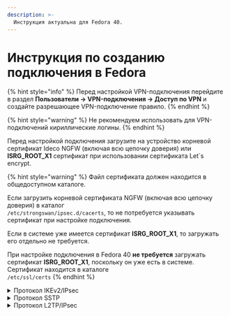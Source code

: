 ```yaml
---
description: >-
  Инструкция актуальна для Fedora 40.
---
```


# Инструкция по созданию подключения в Fedora

{% hint style="info" %}
Перед настройкой VPN-подключения перейдите в раздел **Пользователи -> VPN-подключения -> Доступ по VPN** и создайте разрешающее VPN-подключение правило.
{% endhint %}

{% hint style="warning" %}
Не рекомендуем использовать для VPN-подключений кириллические логины.
{% endhint %}

Перед настройкой подключения загрузите на устройство корневой сертификат Ideco NGFW (включая всю цепочку доверия) или **ISRG_ROOT_X1** сертификат при использовании сертификата Let`s encrypt.

{% hint style="warning" %}
Файл сертификата должен находится в общедоступном каталоге.

Если загрузить корневой сертификата NGFW (включая всю цепочку доверия) в каталог \
`/etc/strongswan/ipsec.d/cacerts`, то не потребуется указывать сертификат при настройке подключения.

Если в системе уже имеется сертификат **ISRG_ROOT_X1**, то загружать его отдельно не требуется.

При настройке подключения в Fedora 40 **не требуется** загружать сертификат **ISRG_ROOT_X1**, поскольку он уже есть в системе. Сертификат находится в каталоге \
`/etc/ssl/certs`
{% endhint %}

<details>

<summary>Протокол IKEv2/IPsec</summary>

**Настройка Ideco NGFW:**

1\. Перейдите в раздел **Пользователи -> VPN-подключения -> Основное**.

2\. Установите флаг **Подключение по IKEv2/IPsec** и заполните поле **Домен и IP-адрес**:

![](/.gitbook/assets/vpn-authorization8.png)

3\. Скачайте корневой сертификат Ideco NGFW в разделе **Сервисы -> Сертификаты -> Загруженные сертификаты** в веб-интерфейсе NGFW или в личном кабинете пользователя по кнопке **Скачать корневой сертификат**.

**Создание подключения в Fedora**

1\. Для поддержки подключения по IPsec для NetworkManager установите пакет **NetworkManager-strongswan**:

```bash
sudo dnf -y install NetworkManager-strongswan
```

2\. Установите пакет для настройки IPsec-подключения через графический интерфейс:

* Окружение рабочего стола GNOME:

```bash
sudo dnf -y install NetworkManager-strongswan-gnome
```

* Окружение рабочего стола KDE:

```bash
sudo dnf -y install plasma-nm-strongswan
```

**Создание подключения в Fedora:**

1\. Перейдите в настройки VPN-подключений на компьютере и выберите тип **IKEV2**.

2\. Заполните поля:

* **Название** - название VPN-подключения;
* **Address** - доменное имя шлюза для VPN-подключения;
* **Certificate** - сертификат, загруженный на шаге 1;
* **Authentication** - EAP;
* **Username** - имя пользователя на Ideco NGFW;
* **Password** - пароль пользователя на Ideco NGFW.

![](/.gitbook/assets/connection-for-fedora1.png)

3\. Нажмите **Применить** и подключитесь к Ideco NGFW.

</details>

<details>

<summary>Протокол SSTP</summary>

**Настройка Ideco NGFW:**

1\. Перейдите в раздел **Пользователи -> VPN-подключения -> Основное**.

2\. Установите флаг **Подключение по SSTP** и заполните поля **Домен** и **Порт**:

![](/.gitbook/assets/vpn-authorization5.png)

3\. Скачайте корневой сертификат Ideco NGFW в разделе **Сервисы -> Сертификаты -> Загруженные сертификаты** в веб-интерфейсе NGFW или в личном кабинете пользователя по кнопке **Скачать корневой сертификат**.

**Создание подключения в Fedora:**

1\. Откройте терминал и установите необходимые пакеты, выполнив команду:

* Окружение рабочего стола GNOME:

```bash
sudo dnf install NetworkManager-sstp.x86_64 NetworkManager-sstp-gnome.x86_64 sstp-client.x86_64 
```

* Окружение рабочего стола KDE:

```bash
sudo dnf install NetworkManager-sstp.x86_64 plasma-nm-sstp.x86_64 sstp-client.x86_64 
```

2\. По окончании установки перезагрузите компьютер:

```bash
sudo reboot
```

3\. Перейдите в **Настройки -> Сети** и в строке **VPN** нажмите ![](/.gitbook/assets/icon-add.png).

4\. В появившемся окне выберите **Secure Socket Tunneling Protocol (SSTP)** или **Туннельный протокол типа точка-точка (SSTP)**:

![](/.gitbook/assets/connection-for-fedora9.png)

5\. В разделе **Identity (Идентификация)** заполните следующие поля:

![](/.gitbook/assets/connection-for-fedora10.png)

* **Название** - имя подключения;
* **Шлюз** - укажите в формате `домен:<порт, выбранный на NGFW>`;
* **Имя пользователя** - имя пользователя, которому разрешено подключение по VPN;
* **Пароль** - пароль пользователя. В правой части поля необходимо выбрать вариант хранения для пароля от VPN-соединения;
* **NT-домен** - оставьте поле пустым.

6\. Нажмите **Advanced**:

* На вкладке **Connection** отключите настройки:
    * **Use TLS hostname extentions**;
    * **Verify certificate type and extended key usage**:

![](/.gitbook/assets/connection-for-fedora13.png)

* На вкладке **Point-to-Point**:
    * **Разрешить следующие методы аутентификации** - установите флаг только на _MSCHAPv2_;
    * **Использовать для данных сжатие BSD** - включите использование алгоритма BSD-compress;
    * **Использовать для данных сжатие Deflate** - включите использование алгоритма Deflate;
    * **Использовать сжатие заголовков TCP** - включите использование метода сжатия заголовков TCP/IP Вана Якобсона:

![](/.gitbook/assets/connection-for-fedora11.png)

7\. Нажмите **Добавить** и включите созданное VPN-подключение:

![](/.gitbook/assets/connection-for-fedora12.png)

</details>

<details>
<summary>Протокол L2TP/IPsec</summary>

**Важно:** L2TP IPsec клиенты, находящиеся за одним NAT'ом, могут испытывать проблемы подключения, если их более одного. Рекомендуем вместо L2TP IPsec использовать IKEv2 IPsec.

**Настройка Ideco NGFW:**

1\. Перейдите в раздел **Пользователи -> VPN-подключения -> Основное**.

2\. Установите флаг **Подключение по L2TP/IPsec** и скопируйте **PSK**-ключ:

![](/.gitbook/assets/vpn-authorization3.png)

**Создание подключения в Fedora:**

1\. Установите необходимые пакеты для создания L2TP VPN-соединения, выполнив следующую команду:

* Окружение рабочего стола GNOME:

```bash
sudo dnf install NetworkManager-l2tp.x86_64 NetworkManager-l2tp-gnome.x86_64 xl2tpd.x86_64  
```

* Окружение рабочего стола KDE:

```bash
sudo dnf install NetworkManager-l2tp.x86_64 plasma-nm-l2tp.x86_64 xl2tpd.x86_64  
```

2\. После окончания установки перезагрузите компьютер:

```bash
sudo reboot
```

4\. Перейдите в **Настройки -> Сети** и в строке **VPN** нажмите ![](/.gitbook/assets/icon-add.png).

5\. В окне создания подключений по VPN выберите пункт **Layer 2 Tunneling Protocol (L2TP)**:

![](/.gitbook/assets/connection-for-fedora4.png)

6\. На вкладке **Идентификация** заполните следующие поля:

![](/.gitbook/assets/connection-for-fedora5.png)

* **Название** - имя подключения;
* **Шлюз** - доменное имя или IP-адрес интерфейса NGFW;
* **Тип** - Password (аутентификация по имени пользователя и паролю);
* **Имя пользователя** - имя пользователя, которому разрешено подключение по VPN;
* **Пароль** - пароль пользователя. В правой части поля необходимо выбрать вариант хранения для пароля от VPN-соединения;
* **NT-домен** - оставьте поле пустым.

7\. Перейдите в **Настройки IPsec** и включите настройку **Enable IPsec tunnel to L2TP host**, чтобы активировалась возможность настраивать остальные параметры:

![](/.gitbook/assets/connection-for-fedora6.png)

* **Type: Pre-shared key (PSK)** - аутентификация по общему ключу;
* **Pre-shared key** - ключ, который необходимо скопировать по пути **Пользователи -> VPN-подключения -> Основное** из поля **PSK**.

Раздел **Advanced** необязательный для заполнения.

После окончания настройки **L2TP IPsec Options** нажмите **ОК**.

8\. При необходимости перейдите в **Настройки РРР** и настройте раздел **Аутентификация**, **Шифрование и сжатие** и **Прочие**:

![](/.gitbook/assets/connection-for-fedora7.png)

После настройки **Параметров РРР** нажмите **ОК** и **Применить**.

9\. Включите созданное VPN-подключение:

![](/.gitbook/assets/connection-for-fedora8.png)

</details>
